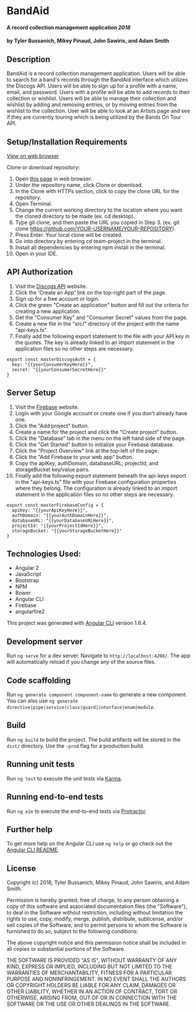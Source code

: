# BandAid

#### A record collection management application _2018_

#### by **Tyler Bussanich**, **Mikey Pinaud**, **John Sawiris**, and **Adam Smith**

## Description

BandAid is a record collection management application. Users will be able to search for a band's records through the BandAid interface which utilizes the Discogs API. Users will be able to sign up for a profile with a name, email, and password. Users with a profile will be able to add records to their collection or wishlist. Users will be able to manage their collection and wishlist by adding and removing entries, or by moving entries from the wishlist to the collection. User will be able to look at an Artists page and see if they are currently touring which is being utilized by the Bands On Tour API.

## Setup/Installation Requirements

[View on web browser](https://iband-aid.firebaseapp.com/)

Clone or download repository:
  1. Open [this page](https://github.com/JohnSawiris/team-project) in web browser.
  2. Under the repository name, click Clone or download.
  3. In the Clone with HTTPs section, click to copy the clone URL for the repository.
  4. Open Terminal.
  5. Change the current working directory to the location where you want the cloned directory to be made (ex. cd desktop).
  6. Type git clone, and then paste the URL you copied in Step 3. (ex. git clone https://github.com/YOUR-USERNAME/YOUR-REPOSITORY).
  7. Press Enter. Your local clone will be created.
  8. Go into directory by entering cd team-project in the terminal.
  9. Install all dependencies by entering npm install in the terminal.
  10. Open in your IDE.

## API Authorization

  1. Visit the [Discogs API](https://www.discogs.com/developers/) website.
  2. Click the 'Create an App' link on the top-right part of the page.
  3. Sign up for a free account or login.
  4. Click the green "Create an application" button and fill out the criteria for creating a new application.
  5. Get the "Consumer Key" and "Consumer Secret" values from the page.
  5. Create a new file in the "src/" directory of the project with the name "api-keys.ts".
  6. Finally add the following export statement to the file with your API key in the quotes. The key is already linked to an import statement in the application files so no other steps are necessary.

  ```
  export const masterDiscogsAuth = {
    key: "{{yourConsumerKeyHere}}",
    secret: "{{yourConsumerSecretHere}}"
  }
  ```

## Server Setup

  1. Visit the [Firebase](https://firebase.google.com/) website.
  2. Login with your Google account or create one if you don't already have one.
  3. Click the "Add project" button.
  4. Create a name for the project and click the "Create project" button.
  5. Click the "Database" tab in the menu on the left hand side of the page.
  6. Click the "Get Started" button to initialize your Firebase database.
  7. Click the "Project Overview" link at the top-left of the page.
  8. Click the "Add Firebase to your web app" button.
  9. Copy the apiKey, authDomain, databaseURL, projectId, and storageBucket key/value pairs.
  10. Finally add the following export statement beneath the api-keys export in the "api-keys.ts" file with your Firebase configuration properties where they belong. The configuration is already linked to an import statement in the application files so no other steps are necessary.

  ```
  export const masterFirebaseConfig = {
    apiKey: "{{yourApiKeyHere}}",
    authDomain: "{{yourAuthDomainHere}}",
    databaseURL: "{{yourDatabaseURLHere}}",
    projectId: "{{yourProjectIdHere}}",
    storageBucket: "{{yourStorageBucketHere}}"
  }
  ```

## Technologies Used:
* Angular 2
* JavaScript
* Bootstrap
* NPM
* Bower
* Angular CLI
* Firebase
* angularfire2

This project was generated with [Angular CLI](https://github.com/angular/angular-cli) version 1.6.4.

## Development server

Run `ng serve` for a dev server. Navigate to `http://localhost:4200/`. The app will automatically reload if you change any of the source files.

## Code scaffolding

Run `ng generate component component-name` to generate a new component. You can also use `ng generate directive|pipe|service|class|guard|interface|enum|module`.

## Build

Run `ng build` to build the project. The build artifacts will be stored in the `dist/` directory. Use the `-prod` flag for a production build.

## Running unit tests

Run `ng test` to execute the unit tests via [Karma](https://karma-runner.github.io).

## Running end-to-end tests

Run `ng e2e` to execute the end-to-end tests via [Protractor](http://www.protractortest.org/).

## Further help

To get more help on the Angular CLI use `ng help` or go check out the [Angular CLI README](https://github.com/angular/angular-cli/blob/master/README.md).

## License

Copyright (c) 2018, Tyler Bussanich, Mikey Pinaud, John Sawiris, and Adam Smith.

Permission is hereby granted, free of charge, to any person obtaining a copy of this software and associated documentation files (the "Software"), to deal in the Software without restriction, including without limitation the rights to use, copy, modify, merge, publish, distribute, sublicense, and/or sell copies of the Software, and to permit persons to whom the Software is furnished to do so, subject to the following conditions:

The above copyright notice and this permission notice shall be included in all copies or substantial portions of the Software.

THE SOFTWARE IS PROVIDED "AS IS", WITHOUT WARRANTY OF ANY KIND, EXPRESS OR IMPLIED, INCLUDING BUT NOT LIMITED TO THE WARRANTIES OF MERCHANTABILITY, FITNESS FOR A PARTICULAR PURPOSE AND NONINFRINGEMENT. IN NO EVENT SHALL THE AUTHORS OR COPYRIGHT HOLDERS BE LIABLE FOR ANY CLAIM, DAMAGES OR OTHER LIABILITY, WHETHER IN AN ACTION OF CONTRACT, TORT OR OTHERWISE, ARISING FROM, OUT OF OR IN CONNECTION WITH THE SOFTWARE OR THE USE OR OTHER DEALINGS IN THE SOFTWARE.
